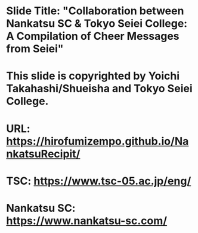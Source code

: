 # Slide Title: "Collaboration between Nankatsu SC & Tokyo Seiei College: A Compilation of Cheer Messages from Seiei"
# This slide is copyrighted by Yoichi Takahashi/Shueisha and Tokyo Seiei College.
# URL: https://hirofumizempo.github.io/NankatsuRecipit/

# TSC: https://www.tsc-05.ac.jp/eng/
# Nankatsu SC: https://www.nankatsu-sc.com/
